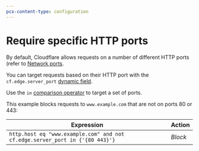 ```yaml
---
pcx-content-type: configuration
---
```


# Require specific HTTP ports

By default, Cloudflare allows requests on a number of different HTTP ports (refer to [Network ports](https://developers.cloudflare.com/fundamentals/get-started/network-ports).

You can target requests based on their HTTP port with the `cf.edge.server_port` [dynamic field](/cf-firewall-language/fields/#dynamic-fields).

Use the `in` [comparison operator](/cf-firewall-language/operators/#comparison-operators) to target a set of ports.

This example blocks requests to `www.example.com` that are not on ports 80 or 443:

<table>
  <thead>
    <tr>
      <th>Expression</th>
      <th>Action</th>
    </tr>
  </thead>
  <tbody>
    <tr>
      <td>
        <code>http.host eq "www.example.com" and not cf.edge.server_port in {'{80 443}'}</code>
      </td>
      <td>
        <em>Block</em>
      </td>
    </tr>
  </tbody>
</table>
